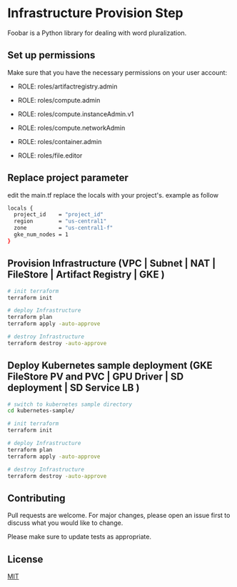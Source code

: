 # Infrastructure Provision Step

Foobar is a Python library for dealing with word pluralization.

## Set up permissions

Make sure that you have the necessary permissions on your user account:

- ROLE: roles/artifactregistry.admin

- ROLE: roles/compute.admin

- ROLE: roles/compute.instanceAdmin.v1

- ROLE: roles/compute.networkAdmin

- ROLE: roles/container.admin

- ROLE: roles/file.editor


## Replace project parameter

edit the main.tf replace the locals with your project's. example as follow

```bash
locals {
  project_id    = "project_id"
  region        = "us-central1"
  zone          = "us-central1-f"
  gke_num_nodes = 1
}
```

## Provision Infrastructure (VPC | Subnet | NAT | FileStore | Artifact Registry | GKE  )

```bash
# init terraform
terraform init

# deploy Infrastructure
terraform plan
terraform apply -auto-approve

# destroy Infrastructure
terraform destroy -auto-approve
```

## Deploy  Kubernetes sample deployment (GKE FileStore PV and PVC | GPU Driver | SD deployment | SD Service LB )

```bash
# switch to kubernetes sample directory
cd kubernetes-sample/

# init terraform
terraform init

# deploy Infrastructure
terraform plan
terraform apply -auto-approve

# destroy Infrastructure
terraform destroy -auto-approve
```

## Contributing

Pull requests are welcome. For major changes, please open an issue first
to discuss what you would like to change.

Please make sure to update tests as appropriate.

## License

[MIT](https://choosealicense.com/licenses/mit/)